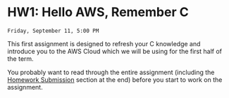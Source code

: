 # HW1: Hello AWS, Remember C

```{admonition} Due
Friday, September 11, 5:00 PM
```
This first assignment is designed to refresh your C knowledge and
introduce you to the AWS Cloud which we will be using for the first half
of the term.

You probably want to read through the entire assignment (including the
[Homework Submission](homework_submission) section at the end) before you start to work on the assignment. 